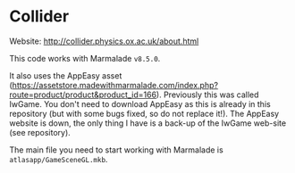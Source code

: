 # Collider

Website: http://collider.physics.ox.ac.uk/about.html

This code works with Marmalade `v8.5.0`.

It also uses the AppEasy asset (https://assetstore.madewithmarmalade.com/index.php?route=product/product&product_id=166). Previously this was called IwGame. You don't need to download AppEasy as this is already in this repository (but with some bugs fixed, so do not replace it!). The AppEasy website is down, the only thing I have is a back-up of the IwGame web-site (see repository).

The main file you need to start working with Marmalade is `atlasapp/GameSceneGL.mkb`.
